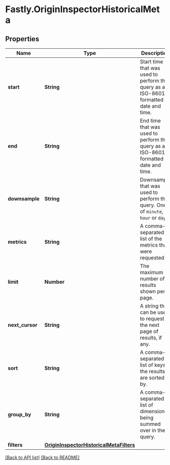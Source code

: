 # Fastly.OriginInspectorHistoricalMeta

## Properties

Name | Type | Description | Notes
------------ | ------------- | ------------- | -------------
**start** | **String** | Start time that was used to perform the query as an ISO-8601-formatted date and time. | [optional] 
**end** | **String** | End time that was used to perform the query as an ISO-8601-formatted date and time. | [optional] 
**downsample** | **String** | Downsample that was used to perform the query. One of `minute`, `hour` or `day`. | [optional] 
**metrics** | **String** | A comma-separated list of the metrics that were requested. | [optional] 
**limit** | **Number** | The maximum number of results shown per page. | [optional] 
**next_cursor** | **String** | A string that can be used to request the next page of results, if any. | [optional] 
**sort** | **String** | A comma-separated list of keys the results are sorted by. | [optional] 
**group_by** | **String** | A comma-separated list of dimensions being summed over in the query. | [optional] 
**filters** | [**OriginInspectorHistoricalMetaFilters**](OriginInspectorHistoricalMetaFilters.md) |  | [optional] 


[[Back to API list]](../../README.md#endpoints) [[Back to README]](../../README.md)
